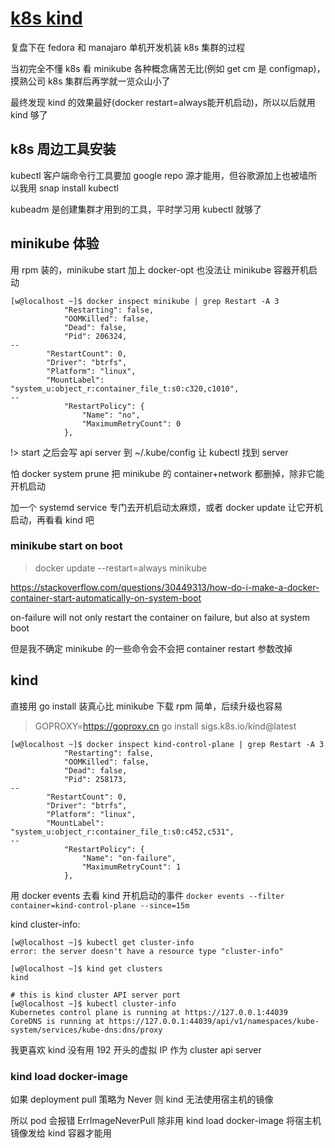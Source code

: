 # [k8s kind](/2022/08/k8s_kind.md)

复盘下在 fedora 和 manajaro 单机开发机装 k8s 集群的过程

当初完全不懂 k8s 看 minikube 各种概念痛苦无比(例如 get cm 是 configmap)，摸熟公司 k8s 集群后再学就一览众山小了

最终发现 kind 的效果最好(docker restart=always能开机启动)，所以以后就用 kind 够了

## k8s 周边工具安装

kubectl 客户端命令行工具要加 google repo 源才能用，但谷歌源加上也被墙所以我用 snap install kubectl

kubeadm 是创建集群才用到的工具，平时学习用 kubectl 就够了

## minikube 体验

用 rpm 装的，minikube start 加上 docker-opt 也没法让 minikube 容器开机启动

```
[w@localhost ~]$ docker inspect minikube | grep Restart -A 3
            "Restarting": false,
            "OOMKilled": false,
            "Dead": false,
            "Pid": 206324,
--
        "RestartCount": 0,
        "Driver": "btrfs",
        "Platform": "linux",
        "MountLabel": "system_u:object_r:container_file_t:s0:c320,c1010",
--
            "RestartPolicy": {
                "Name": "no",
                "MaximumRetryCount": 0
            },
```

!> start 之后会写 api server 到 ~/.kube/config 让 kubectl 找到 server

怕 docker system prune 把 minikube 的 container+network 都删掉，除非它能开机启动

加一个 systemd service 专门去开机启动太麻烦，或者 docker update 让它开机启动，再看看 kind 吧

### minikube start on boot

> docker update --restart=always minikube

<https://stackoverflow.com/questions/30449313/how-do-i-make-a-docker-container-start-automatically-on-system-boot>

on-failure will not only restart the container on failure, but also at system boot

但是我不确定 minikube 的一些命令会不会把 container restart 参数改掉

## kind

直接用 go install 装真心比 minikube 下载 rpm 简单，后续升级也容易

> GOPROXY=https://goproxy.cn go install sigs.k8s.io/kind@latest

```
[w@localhost ~]$ docker inspect kind-control-plane | grep Restart -A 3
            "Restarting": false,
            "OOMKilled": false,
            "Dead": false,
            "Pid": 258173,
--
        "RestartCount": 0,
        "Driver": "btrfs",
        "Platform": "linux",
        "MountLabel": "system_u:object_r:container_file_t:s0:c452,c531",
--
            "RestartPolicy": {
                "Name": "on-failure",
                "MaximumRetryCount": 1
            },
```

用 docker events 去看 kind 开机启动的事件 `docker events --filter container=kind-control-plane --since=15m`

kind cluster-info:

```
[w@localhost ~]$ kubectl get cluster-info
error: the server doesn't have a resource type "cluster-info"

[w@localhost ~]$ kind get clusters
kind

# this is kind cluster API server port
[w@localhost ~]$ kubectl cluster-info
Kubernetes control plane is running at https://127.0.0.1:44039
CoreDNS is running at https://127.0.0.1:44039/api/v1/namespaces/kube-system/services/kube-dns:dns/proxy
```

我更喜欢 kind 没有用 192 开头的虚拟 IP 作为 cluster api server

### kind load docker-image

如果 deployment pull 策略为 Never 则 kind 无法使用宿主机的镜像

所以 pod 会报错 ErrImageNeverPull 除非用 kind load docker-image 将宿主机镜像发给 kind 容器才能用
